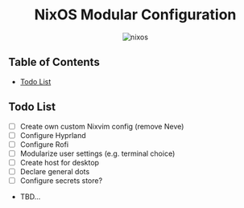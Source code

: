 <h1 align="center">NixOS Modular Configuration</h1>

<dev align="center">

![nixos](https://img.shields.io/badge/NixOS-24273A.svg?style=flat&logo=nixos&logoColor=CAD3F5)

</dev>

## Table of Contents
- [Todo List](#-todo-list)

## Todo List
- [ ] Create own custom Nixvim config (remove Neve)
- [ ] Configure Hyprland
- [ ] Configure Rofi
- [ ] Modularize user settings (e.g. terminal choice)
- [ ] Create host for desktop
- [ ] Declare general dots
- [ ] Configure secrets store?
- TBD...

